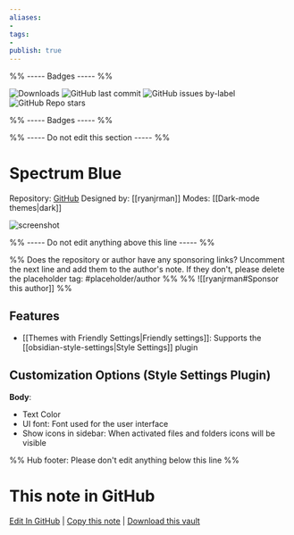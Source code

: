 ```yaml
---
aliases:
- 
tags: 
- 
publish: true
---
```


%% ----- Badges ----- %%

![Downloads](https://img.shields.io/badge/downloads-141-573E7A?style=for-the-badge&logo=)
![GitHub last commit](https://img.shields.io/github/last-commit/ryanjrman/Spectrum-Blue?color=573E7A&label=last%20update&logo=github&style=for-the-badge)
![GitHub issues by-label](https://img.shields.io/github/issues/ryanjrman/Spectrum-Blue/help%20wanted?color=573E7A&logo=github&style=for-the-badge) 
![GitHub Repo stars](https://img.shields.io/github/stars/ryanjrman/Spectrum-Blue?color=573E7A&logo=github&style=for-the-badge)

%% ----- Badges ----- %%

%% ----- Do not edit this section ----- %%

# Spectrum Blue

Repository: [GitHub](https://github.com/ryanjrman/Spectrum-Blue)
Designed by: [[ryanjrman]]
Modes: [[Dark-mode themes|dark]]



![screenshot](https://github.com/ryanjrman/Spectrum-Blue/raw/HEAD/SpectrumBluePreview.png)

%% ----- Do not edit anything above this line ----- %% 

%% Does the repository or author have any sponsoring links? Uncomment the next line and add them to the author's note. If they don't, please delete the placeholder tag: #placeholder/author %%
%% ![[ryanjrman#Sponsor this author]] %%


## Features

- [[Themes with Friendly Settings|Friendly settings]]: Supports the [[obsidian-style-settings|Style Settings]] plugin

## Customization Options (Style Settings Plugin) 

**Body**: 
- Text Color
- UI font: Font used for the user interface
- Show icons in sidebar: When activated files and folders icons will be visible


%% Hub footer: Please don't edit anything below this line %%

# This note in GitHub

<span class="git-footer">[Edit In GitHub](https://github.dev/obsidian-community/obsidian-hub/blob/main/02%20-%20Community%20Expansions/02.05%20All%20Community%20Expansions/Themes/Spectrum%20Blue.md "git-hub-edit-note") | [Copy this note](https://raw.githubusercontent.com/obsidian-community/obsidian-hub/main/02%20-%20Community%20Expansions/02.05%20All%20Community%20Expansions/Themes/Spectrum%20Blue.md "git-hub-copy-note") | [Download this vault](https://github.com/obsidian-community/obsidian-hub/archive/refs/heads/main.zip "git-hub-download-vault") </span>
